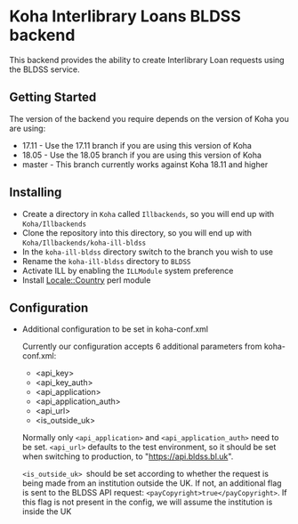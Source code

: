 
# Koha Interlibrary Loans BLDSS backend

This backend provides the ability to create Interlibrary Loan requests using the BLDSS service.

## Getting Started

The version of the backend you require depends on the version of Koha you are using:
* 17.11 - Use the 17.11 branch if you are using this version of Koha
* 18.05 - Use the 18.05 branch if you are using this version of Koha
* master - This branch currently works against Koha 18.11 and higher

## Installing

* Create a directory in `Koha` called `Illbackends`, so you will end up with `Koha/Illbackends`
* Clone the repository into this directory, so you will end up with `Koha/Illbackends/koha-ill-bldss`
* In the `koha-ill-bldss` directory switch to the branch you wish to use
* Rename the `koha-ill-bldss` directory to `BLDSS`
* Activate ILL by enabling the `ILLModule` system preference
* Install [Locale::Country](https://metacpan.org/pod/Locale::Country) perl module

## Configuration

* Additional configuration to be set in koha-conf.xml

  Currently our configuration accepts 6 additional parameters from
  koha-conf.xml:
  - <api_key>
  - <api_key_auth>
  - <api_application>
  - <api_application_auth>
  - <api_url>
  - <is_outside_uk>

  Normally only `<api_application>` and `<api_application_auth>` need to
  be set. `<api_url>` defaults to the test environment, so it should be
  set when switching to production, to "https://api.bldss.bl.uk".

  `<is_outside_uk> `should be set according to whether the request is being made
  from an institution outside the UK. If not, an additional flag is sent to
  the BLDSS API request: `<payCopyright>true</payCopyright>`. If this flag is
  not present in the config, we will assume the institution is inside the UK
